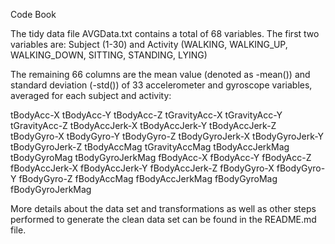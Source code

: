 Code Book

The tidy data file AVGData.txt contains a total of 68 variables. The first two variables are:
Subject (1-30) and
Activity (WALKING, WALKING_UP, WALKING_DOWN, SITTING, STANDING, LYING)

The remaining 66 columns are the mean value (denoted as -mean()) and standard deviation (-std()) 
of 33 accelerometer and gyroscope variables, averaged for each subject and activity:

tBodyAcc-X
tBodyAcc-Y
tBodyAcc-Z
tGravityAcc-X
tGravityAcc-Y
tGravityAcc-Z
tBodyAccJerk-X
tBodyAccJerk-Y
tBodyAccJerk-Z
tBodyGyro-X
tBodyGyro-Y
tBodyGyro-Z
tBodyGyroJerk-X
tBodyGyroJerk-Y
tBodyGyroJerk-Z
tBodyAccMag
tGravityAccMag
tBodyAccJerkMag
tBodyGyroMag
tBodyGyroJerkMag
fBodyAcc-X
fBodyAcc-Y
fBodyAcc-Z
fBodyAccJerk-X
fBodyAccJerk-Y
fBodyAccJerk-Z
fBodyGyro-X
fBodyGyro-Y
fBodyGyro-Z
fBodyAccMag
fBodyAccJerkMag
fBodyGyroMag
fBodyGyroJerkMag

More details about the data set and transformations as well as other steps 
performed to generate the clean data set can be found in the README.md file. 
